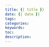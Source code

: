 ```yaml
---
title: {{ title }}
date: {{ date }}
tags:
categories:
keywords: 
toc: 
description: 
---
```


